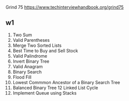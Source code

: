 Grind 75
https://www.techinterviewhandbook.org/grind75
## w1
1. Two Sum
2. Valid Parentheses
3. Merge Two Sorted Lists
4. Best Time to Buy and Sell Stock
5. Valid Palindrome
6. Invert Binary Tree
7. Valid Anagram
8. Binary Search
9. Flood Fill
10. Lowest Commmon Ancestor of a Binary Search Tree
11. Balanced Binary Tree
12 Linked List Cycle
13. Implement Queue using Stacks


